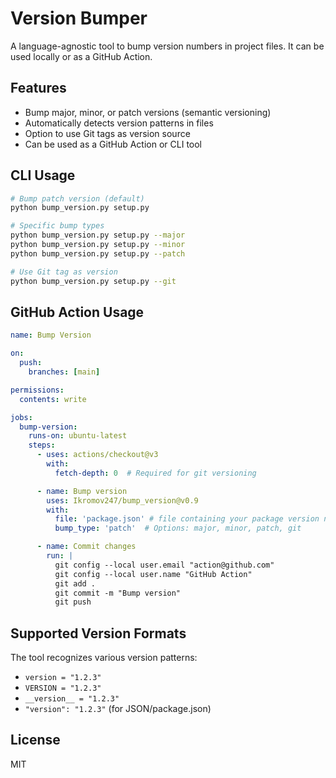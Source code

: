 # Version Bumper

A language-agnostic tool to bump version numbers in project files. It can be used locally or as a GitHub Action.

## Features

- Bump major, minor, or patch versions (semantic versioning)
- Automatically detects version patterns in files
- Option to use Git tags as version source
- Can be used as a GitHub Action or CLI tool

## CLI Usage

```bash
# Bump patch version (default)
python bump_version.py setup.py

# Specific bump types
python bump_version.py setup.py --major
python bump_version.py setup.py --minor
python bump_version.py setup.py --patch

# Use Git tag as version
python bump_version.py setup.py --git
```

## GitHub Action Usage

```yaml
name: Bump Version

on:
  push:
    branches: [main]

permissions:
  contents: write

jobs:
  bump-version:
    runs-on: ubuntu-latest
    steps:
      - uses: actions/checkout@v3
        with:
          fetch-depth: 0  # Required for git versioning

      - name: Bump version
        uses: Ikromov247/bump_version@v0.9
        with:
          file: 'package.json' # file containing your package version number
          bump_type: 'patch'  # Options: major, minor, patch, git

      - name: Commit changes
        run: |
          git config --local user.email "action@github.com"
          git config --local user.name "GitHub Action"
          git add .
          git commit -m "Bump version"
          git push

```

## Supported Version Formats

The tool recognizes various version patterns:

- `version = "1.2.3"`
- `VERSION = "1.2.3"`
- `__version__ = "1.2.3"`
- `"version": "1.2.3"` (for JSON/package.json)

## License

MIT
